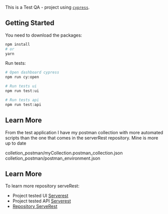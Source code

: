 This is a Test QA - project using  [`cypress`](https://www.cypress.io/).

## Getting Started

You need to download the packages:

```bash
npm install
# or
yarn
```

Run tests:

```bash
# Open dashboard cypress
npm run cy:open

# Run tests ui
npm run test:ui

# Run tests api
npm run test:api
```

## Learn More

From the test application I have my postman collection with more automated scripts than the one that comes in the serverRest repository. Mine is more up to date

colletion_postman/myCollection.postman_collection.json
colletion_postman/postman_environment.json




## Learn More

To learn more repository serveRest:


- Project tested UI [Serverest](https://front.serverest.dev/login)
- Project tested API [Serverest](https://serverest.dev/#/)
- [Repository ServeRest](https://github.com/ServeRest/ServeRest) 


